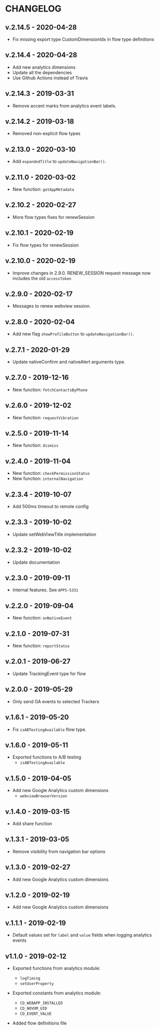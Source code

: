 # CHANGELOG

## v.2.14.5 - 2020-04-28

-   Fix missing export type CustomDimensionIdx in flow type definitions

## v.2.14.4 - 2020-04-28

-   Add new analytics dimensions
-   Update all the dependencies
-   Use Github Actions instead of Travis

## v.2.14.3 - 2019-03-31

-   Remove accent marks from analytics event labels.

## v.2.14.2 - 2019-03-18

-   Removed non-explicit flow types

## v.2.13.0 - 2020-03-10

-   Add `expandedTitle` to `updateNavigationBar()`.

## v.2.11.0 - 2020-03-02

-   New function: `getAppMetadata`

## v.2.10.2 - 2020-02-27

-   More flow types fixes for renewSession

## v.2.10.1 - 2020-02-19

-   Fix flow types for renewSession

## v.2.10.0 - 2020-02-19

-   Improve changes in 2.9.0. RENEW_SESSION request message now includes the old
    `accessToken`

## v.2.9.0 - 2020-02-17

-   Messages to renew webview session.

## v.2.8.0 - 2020-02-04

-   Add new flag `showProfileButton` to `updateNavigationBar()`.

## v.2.7.1 - 2020-01-29

-   Update nativeConfirm and nativeAlert arguments type.

## v.2.7.0 - 2019-12-16

-   New function: `fetchContactsByPhone`

## v.2.6.0 - 2019-12-02

-   New function: `requestVibration`

## v.2.5.0 - 2019-11-14

-   New function: `dismiss`

## v.2.4.0 - 2019-11-04

-   New function: `checkPermissionStatus`
-   New function: `internalNavigation`

## v.2.3.4 - 2019-10-07

-   Add 500ms timeout to remote config

## v.2.3.3 - 2019-10-02

-   Update setWebViewTitle implementation

## v.2.3.2 - 2019-10-02

-   Update documentation

## v.2.3.0 - 2019-09-11

-   Internal features. See `APPS-5331`

## v.2.2.0 - 2019-09-04

-   New function: `onNativeEvent`

## v.2.1.0 - 2019-07-31

-   New function: `reportStatus`

## v.2.0.1 - 2019-06-27

-   Update TrackingEvent type for flow

## v.2.0.0 - 2019-05-29

-   Only send GA events to selected Trackers

## v.1.6.1 - 2019-05-20

-   Fix `isABTestingAvailable` flow type.

## v.1.6.0 - 2019-05-11

-   Exported functions to A/B testing
    -   `isABTestingAvailable`

## v.1.5.0 - 2019-04-05

-   Add new Google Analytics custom dimensions
    -   `webviewBrowserVersion`

## v.1.4.0 - 2019-03-15

-   Add share function

## v.1.3.1 - 2019-03-05

-   Remove visibility from navigation bar options

## v.1.3.0 - 2019-02-27

-   Add new Google Analytics custom dimensions

## v.1.2.0 - 2019-02-19

-   Add new Google Analytics custom dimensions

## v.1.1.1 - 2019-02-19

-   Default values set for `label` and `value` fields when logging analytics
    events

## v1.1.0 - 2019-02-12

-   Exported functions from analytics module:

    -   `logTiming`
    -   `setUserProperty`

-   Exported constants from analytics module:
    -   `CD_WEBAPP_INSTALLED`
    -   `CD_NOVUM_UID`
    -   `CD_EVENT_VALUE`
-   Added flow definitions file
